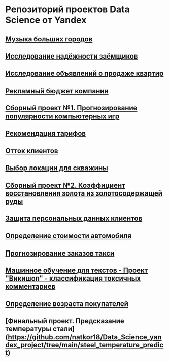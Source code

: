 # Репозиторий проектов Data Science от Yandex
## [Музыка больших городов](https://github.com/natkor18/Data_Science_yandex_project/tree/main/yandex_musik)
## [Исследование надёжности заёмщиков](https://github.com/natkor18/Data_Science_yandex_project/tree/main/reliability-of-borrowers)
## [Исследование объявлений о продаже квартир](https://github.com/natkor18/Data_Science_yandex_project/tree/main/sale-of-apartments)
## [Рекламный бюджет компании](https://github.com/natkor18/Data_Science_yandex_project/tree/main/advertising_budget_of_Megaline)
## [Сборный проект №1. Прогнозирование популярности компьютерных игр](https://github.com/natkor18/Data_Science_yandex_project/tree/main/predicting-success-game)
## [Рекомендация тарифов](https://github.com/natkor18/Data_Science_yandex_project/blob/main/recommendation_of_tariffs/readme.md)
## [Отток клиентов](https://github.com/natkor18/Data_Science_yandex_project/tree/main/customer_outflow)
## [Выбор локации для скважины](https://github.com/natkor18/Data_Science_yandex_project/tree/main/choosing-location-well)
## [Сборный проект №2. Коэффициент восстановления золота из золотосодержащей руды](https://github.com/natkor18/Data_Science_yandex_project/tree/main/recovery-coefficient-gold)
## [Защита персональных данных клиентов](https://github.com/natkor18/Data_Science_yandex_project/tree/main/protection-of-personal-data)
## [Определение стоимости автомобиля](https://github.com/natkor18/Data_Science_yandex_project/tree/main/cost-of-the-car)
## [Прогнозирование заказов такси](https://github.com/natkor18/Data_Science_yandex_project/tree/main/forecasting_taxi_orders)
## [Машинное обучение для текстов - Проект "Викишоп" - классификация токсичных комментариев](https://github.com/natkor18/Data_Science_yandex_project/tree/main/toxic_comments)
## [Определение возраста покупателей](https://github.com/natkor18/Data_Science_yandex_project/tree/main/determining_age_buyers)
## [Финальный проект. Предсказание температуры стали] (https://github.com/natkor18/Data_Science_yandex_project/tree/main/steel_temperature_predict)
